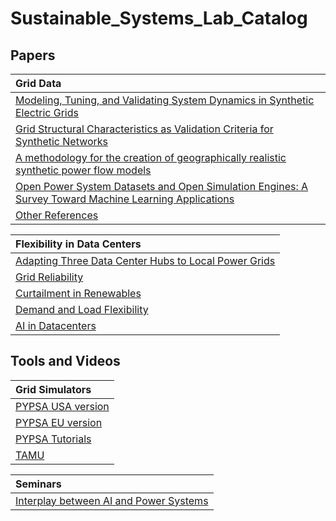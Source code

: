# Sustainable_Systems_Lab_Catalog

## Papers

| Grid Data                                               |
|:----------------------------------------------------|
| [Modeling, Tuning, and Validating System Dynamics in Synthetic Electric Grids](https://ieeexplore.ieee.org/document/8334287)             |
| [Grid Structural Characteristics as Validation Criteria for Synthetic Networks](https://ieeexplore.ieee.org/document/7725528)            |
| [A methodology for the creation of geographically realistic synthetic power flow models](https://ieeexplore.ieee.org/document/7459256) |
| [Open Power System Datasets and Open Simulation Engines: A Survey Toward Machine Learning Applications](https://ieeexplore.ieee.org/abstract/document/11015807)   |
| [Other References](https://electricgrids.engr.tamu.edu/references/)   |

| Flexibility in Data Centers                                               |
|:----------------------------------------------------|
| [Adapting Three Data Center Hubs to Local Power Grids](https://spectrum.ieee.org/dcflex-data-center-flexibility)             |
| [Grid Reliability](https://dl.acm.org/doi/abs/10.1145/3632775.3661959)            |
| [Curtailment in Renewables](https://dl.acm.org/doi/abs/10.1145/3649432.3649434) |
| [Demand and Load Flexibility](https://dukespace.lib.duke.edu/items/bb350296-d7a1-4d8f-acb0-2fba9b1f03de)   |
| [AI in Datacenters](https://arxiv.org/abs/2301.03148)   |

## Tools and Videos

| Grid Simulators                                               |
|:----------------------------------------------------|
| [PYPSA USA version](https://pypsa-usa.readthedocs.io/en/latest/)             |
| [PYPSA EU version](https://pypsa-eur.readthedocs.io/en/latest/)            |
| [PYPSA Tutorials](https://pypsa-eur.readthedocs.io/en/latest/tutorial.html) |
| [TAMU](https://electricgrids.engr.tamu.edu/) |

| Seminars                                               |
|:----------------------------------------------------|
| [Interplay between AI and Power Systems](https://www.youtube.com/watch?v=jpv1Iqas4kw)             |
